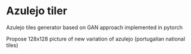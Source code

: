 # Azulejo tiler
Azulejo tiles generator based on GAN approach implemented in pytorch

Propose 128x128 picture of new variation of azulejo (portugalian national tiles)

